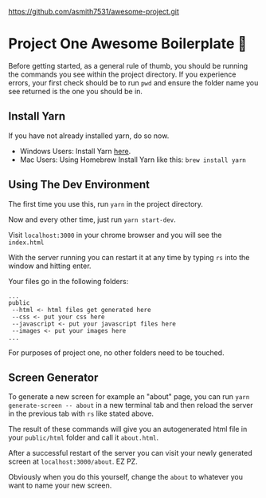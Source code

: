 https://github.com/asmith7531/awesome-project.git
# Project One Awesome Boilerplate 🍛

Before getting started, as a general rule of thumb, you should be running the commands you see within the project directory. If you experience errors, your first check should be to run `pwd` and ensure the folder name you see returned is the one you should be in.

## Install Yarn

If you have not already installed yarn, do so now.

* Windows Users: Install Yarn [here](https://yarnpkg.com/latest.msi).
* Mac Users: Using Homebrew Install Yarn like this: `brew install yarn`

## Using The Dev Environment

The first time you use this, run `yarn` in the project directory.

Now and every other time, just run `yarn start-dev`.

Visit `localhost:3000` in your chrome browser and you will see the `index.html`

With the server running you can restart it at any time by typing `rs` into the window and hitting enter.

Your files go in the following folders:

```
...
public
 --html <- html files get generated here
 --css <- put your css here
 --javascript <- put your javascript files here
 --images <- put your images here
...
```
For purposes of project one, no other folders need to be touched.

## Screen Generator

To generate a new screen for example an "about" page, you can run `yarn generate-screen -- about` in a new terminal tab and then reload the server in the previous tab with `rs` like stated above.

The result of these commands will give you an autogenerated html file in your `public/html` folder and call it `about.html`.

After a successful restart of the server you can visit your newly generated screen at `localhost:3000/about`. EZ PZ.

Obviously when you do this yourself, change the `about` to whatever you want to name your new screen.
